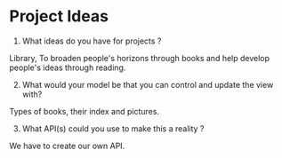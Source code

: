 # Project Ideas

1. What ideas do you have for projects ?

Library, To broaden people's horizons through books and help develop people's ideas through reading.

2. What would your model be that you can control and update the view with?

Types of books, their index and pictures.

3. What API(s) could you use to make this a reality ?

We have to create our own API.